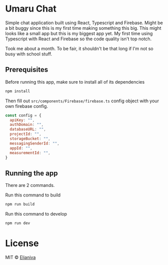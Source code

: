 # Umaru Chat
Simple chat application built using React, Typescript and Firebase. Might be a bit buggy since this is my first time making something this big. This might looks like a small app but this is my biggest app yet. My first time using Typescript with React and Firebase so the code quality isn't top notch.

Took me about a month. To be fair, it shouldn't be that long if I'm not so busy with school stuff.

## Prerequisites
Before running this app, make sure to install all of its dependencies

```bash
npm install
```

Then fill out `src/components/Firebase/firebase.ts` config object with your own firebase config.

```js
const config = {
  apiKey: "",
  authDomain: "",
  databaseURL: "",
  projectId: "",
  storageBucket: "",
  messagingSenderId: "",
  appId: "",
  measurementId: "",
}
```

## Running the app
There are 2 commands.

Run this command to build
```bash
npm run build
```

Run this command to develop
```bash
npm run dev
```

# License

MIT © [Elianiva](https://github.com/elianiva/umaru-chat/blob/master/LICENSE)
